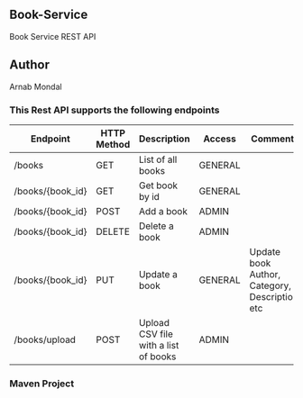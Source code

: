 ## Book-Service
Book Service REST API

## Author
Arnab Mondal

### This Rest API supports the following endpoints

|   Endpoint      | HTTP Method | Description                          |  Access |                   Comments                     |
|-----------------|-------------|--------------------------------------|---------|------------------------------------------------|
|/books           | GET         | List of all books                    | GENERAL |                                                |
|/books/{book_id} | GET         | Get book by id                       | GENERAL |                                                |
|/books/{book_id} | POST        | Add a book                           | ADMIN   |                                                |
|/books/{book_id} | DELETE      | Delete a book                        | ADMIN   |                                                |
|/books/{book_id} | PUT         | Update a book                        | GENERAL | Update book Author, Category, Description, etc |
|/books/upload    | POST        | Upload CSV file with a list of books | ADMIN   |                                                |



### Maven Project
